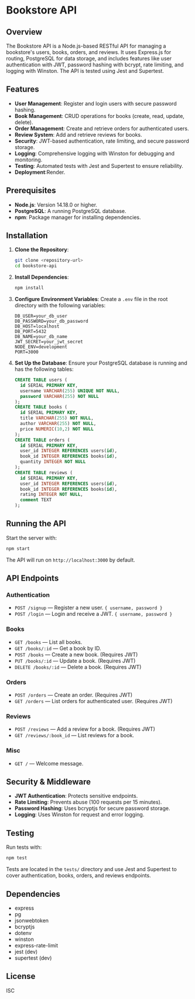 # Bookstore API

## Overview
The Bookstore API is a Node.js-based RESTful API for managing a bookstore's users, books, orders, and reviews. It uses Express.js for routing, PostgreSQL for data storage, and includes features like user authentication with JWT, password hashing with bcrypt, rate limiting, and logging with Winston. The API is tested using Jest and Supertest.

## Features
- **User Management**: Register and login users with secure password hashing.
- **Book Management**: CRUD operations for books (create, read, update, delete).
- **Order Management**: Create and retrieve orders for authenticated users.
- **Review System**: Add and retrieve reviews for books.
- **Security**: JWT-based authentication, rate limiting, and secure password storage.
- **Logging**: Comprehensive logging with Winston for debugging and monitoring.
- **Testing**: Automated tests with Jest and Supertest to ensure reliability.
- **Deployment**:Render.

## Prerequisites
- **Node.js**: Version 14.18.0 or higher.
- **PostgreSQL**: A running PostgreSQL database.
- **npm**: Package manager for installing dependencies.

## Installation
1. **Clone the Repository**:
   ```bash
   git clone <repository-url>
   cd bookstore-api
   ```
2. **Install Dependencies**:
   ```bash
   npm install
   ```
3. **Configure Environment Variables**:
   Create a `.env` file in the root directory with the following variables:
   ```env
   DB_USER=your_db_user
   DB_PASSWORD=your_db_password
   DB_HOST=localhost
   DB_PORT=5432
   DB_NAME=your_db_name
   JWT_SECRET=your_jwt_secret
   NODE_ENV=development
   PORT=3000
   ```
4. **Set Up the Database**:
   Ensure your PostgreSQL database is running and has the following tables:
   ```sql
   CREATE TABLE users (
     id SERIAL PRIMARY KEY,
     username VARCHAR(255) UNIQUE NOT NULL,
     password VARCHAR(255) NOT NULL
   );
   CREATE TABLE books (
     id SERIAL PRIMARY KEY,
     title VARCHAR(255) NOT NULL,
     author VARCHAR(255) NOT NULL,
     price NUMERIC(10,2) NOT NULL
   );
   CREATE TABLE orders (
     id SERIAL PRIMARY KEY,
     user_id INTEGER REFERENCES users(id),
     book_id INTEGER REFERENCES books(id),
     quantity INTEGER NOT NULL
   );
   CREATE TABLE reviews (
     id SERIAL PRIMARY KEY,
     user_id INTEGER REFERENCES users(id),
     book_id INTEGER REFERENCES books(id),
     rating INTEGER NOT NULL,
     comment TEXT
   );
   ```

## Running the API
Start the server with:
```bash
npm start
```
The API will run on `http://localhost:3000` by default.

## API Endpoints

### Authentication
- `POST /signup` — Register a new user. `{ username, password }`
- `POST /login` — Login and receive a JWT. `{ username, password }`

### Books
- `GET /books` — List all books.
- `GET /books/:id` — Get a book by ID.
- `POST /books` — Create a new book. (Requires JWT)
- `PUT /books/:id` — Update a book. (Requires JWT)
- `DELETE /books/:id` — Delete a book. (Requires JWT)

### Orders
- `POST /orders` — Create an order. (Requires JWT)
- `GET /orders` — List orders for authenticated user. (Requires JWT)

### Reviews
- `POST /reviews` — Add a review for a book. (Requires JWT)
- `GET /reviews/:book_id` — List reviews for a book.

### Misc
- `GET /` — Welcome message.

## Security & Middleware
- **JWT Authentication**: Protects sensitive endpoints.
- **Rate Limiting**: Prevents abuse (100 requests per 15 minutes).
- **Password Hashing**: Uses bcryptjs for secure password storage.
- **Logging**: Uses Winston for request and error logging.

## Testing
Run tests with:
```bash
npm test
```
Tests are located in the `tests/` directory and use Jest and Supertest to cover authentication, books, orders, and reviews endpoints.

## Dependencies
- express
- pg
- jsonwebtoken
- bcryptjs
- dotenv
- winston
- express-rate-limit
- jest (dev)
- supertest (dev)

## License
ISC

   
   
